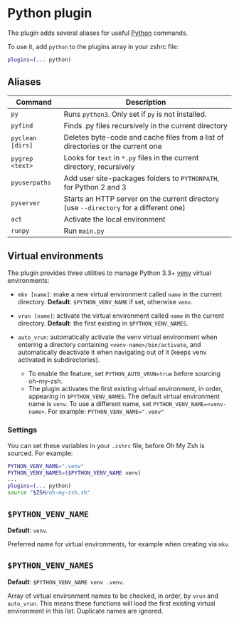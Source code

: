 # Python plugin

The plugin adds several aliases for useful [Python](https://www.python.org/) commands.

To use it, add `python` to the plugins array in your zshrc file:

```zsh
plugins=(... python)
```

## Aliases

| Command          | Description                                                                            |
| ---------------- | -------------------------------------------------------------------------------------- |
| `py`             | Runs `python3`. Only set if `py` is not installed.                                     |
| `pyfind`         | Finds .py files recursively in the current directory                                   |
| `pyclean [dirs]` | Deletes byte-code and cache files from a list of directories or the current one        |
| `pygrep <text>`  | Looks for `text` in `*.py` files in the current directory, recursively                 |
| `pyuserpaths`    | Add user site-packages folders to `PYTHONPATH`, for Python 2 and 3                     |
| `pyserver`       | Starts an HTTP server on the current directory (use `--directory` for a different one) |
| `act`            | Activate the local environment                                                         |
| `runpy`          | Run `main.py`                                                                          |

## Virtual environments

The plugin provides three utilities to manage Python 3.3+ [venv](https://docs.python.org/3/library/venv.html)
virtual environments:

- `mkv [name]`: make a new virtual environment called `name` in the current directory.
  **Default**: `$PYTHON_VENV_NAME` if set, otherwise `venv`.

- `vrun [name]`: activate the virtual environment called `name` in the current directory.
  **Default**: the first existing in `$PYTHON_VENV_NAMES`.

- `auto_vrun`: automatically activate the venv virtual environment when entering a directory containing
  `<venv-name>/bin/activate`, and automatically deactivate it when navigating out of it (keeps venv activated
  in subdirectories).
  - To enable the feature, set `PYTHON_AUTO_VRUN=true` before sourcing oh-my-zsh.
  - The plugin activates the first existing virtual environment, in order, appearing in `$PYTHON_VENV_NAMES`.
    The default virtual environment name is `venv`. To use a different name, set
    `PYTHON_VENV_NAME=<venv-name>`. For example: `PYTHON_VENV_NAME=".venv"`

### Settings

You can set these variables in your `.zshrc` file, before Oh My Zsh is sourced.
For example:

```sh
PYTHON_VENV_NAME=".venv"
PYTHON_VENV_NAMES=($PYTHON_VENV_NAME venv)
...
plugins=(... python)
source "$ZSH/oh-my-zsh.sh"
```


## `$PYTHON_VENV_NAME`

**Default**: `venv`.

Preferred name for virtual environments, for example when creating via `mkv`.

## `$PYTHON_VENV_NAMES`

**Default**: `$PYTHON_VENV_NAME venv .venv`.

Array of virtual environment names to be checked, in order, by `vrun` and `auto_vrun`.
This means these functions will load the first existing virtual environment in this list.
Duplicate names are ignored.

